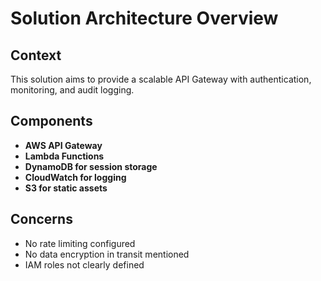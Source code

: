 # Solution Architecture Overview

## Context
This solution aims to provide a scalable API Gateway with authentication, monitoring, and audit logging. 

## Components
- **AWS API Gateway**
- **Lambda Functions**
- **DynamoDB for session storage**
- **CloudWatch for logging**
- **S3 for static assets**

## Concerns
- No rate limiting configured
- No data encryption in transit mentioned
- IAM roles not clearly defined

